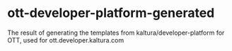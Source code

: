 # ott-developer-platform-generated
 The result of generating the templates from kaltura/developer-platform for OTT, used for ott.developer.kaltura.com 
